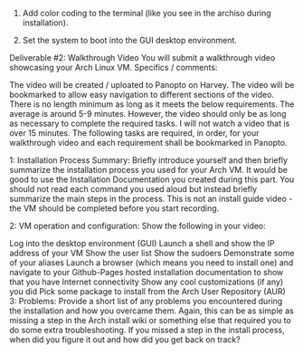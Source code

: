 1) Add color coding to the terminal (like you see in the archiso during installation).

2) Set the system to boot into the GUI desktop environment.



Deliverable #2: Walkthrough Video
You will submit a walkthrough video showcasing your Arch Linux VM. Specifics / comments:

The video will be created / uploated to Panopto on Harvey.
The video will be bookmarked to allow easy navigation to different sections of the video.
There is no length minimum as long as it meets the below requirements. The average is around 5-9 minutes. However, the video should only be as long as necessary to complete the required tasks. I will not watch a video that is over 15 minutes.
The following tasks are required, in order, for your walkthrough video and each requirement shall be bookmarked in Panopto.

1: Installation Process Summary: Briefly introduce yourself and then briefly summarize the installation process you used for your Arch VM. It would be good to use the Installation Documentation you created during this part. You should not read each command you used aloud but instead briefly summarize the main steps in the process. This is not an install guide video - the VM should be completed before you start recording.

2: VM operation and configuration: Show the following in your video:

Log into the desktop environment (GUI)
Launch a shell and show the IP address of your VM
Show the user list
Show the sudoers
Demonstrate some of your aliases
Launch a browser (which means you need to install one) and navigate to your Github-Pages hosted installation documentation to show that you have Internet connectivity
Show any cool customizations (if any) you did
Pick some package to install from the Arch User Repository (AUR)
3: Problems: Provide a short list of any problems you encountered during the installation and how you overcame them. Again, this can be as simple as missing a step in the Arch install wiki or something else that required you to do some extra troubleshooting. If you missed a step in the install process, when did you figure it out and how did you get back on track?